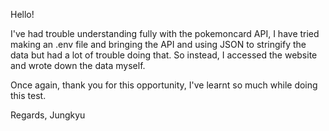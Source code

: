 Hello! 

I've had trouble understanding fully with the pokemoncard API, I have tried making an .env file and bringing the API and using JSON to stringify the data but had a lot of trouble doing that. So instead, I accessed the website and wrote down the data myself.

Once again, thank you for this opportunity, I've learnt so much while doing this test.

Regards,
Jungkyu